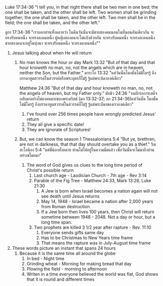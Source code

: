 Luke 17:34-36 "I tell you, in that night there shall be two men in one bed; the one shall be taken, and the other shall be left. Two women shall be grinding together; the one shall be taken, and the other left. Two men shall be in the field; the one shall be taken, and the other left."

ลูกา 17:34-36 "เราบอกท่านทั้งหลายว่า ในคืนวันนั้นจะมีชายสองคนนอนในที่นอนอันเดียวกัน จะทรงรับคนหนึ่ง จะทรงละคนหนึ่ง ผู้หญิงสองคนจะโม่แป้งด้วยกัน จะทรงรับคนหนึ่ง จะทรงละคนหนึ่ง ชายสองคนจะอยู่ในทุ่งนา จะทรงรับคนหนึ่ง จะทรงละคนหนึ่ง""

1. Jesus talking about when He will return
   1. No man knows the hour or day
      Mark 13:32 "But of that day and that hour knoweth no man, no, not the angels which are in heaven, neither the Son, but the Father."
      มาระโก 13:32 "แต่วันนั้นโมงนั้นไม่มีใครรู้ ถึงบรรดาทูตสวรรค์ในสวรรค์หรือพระบุตรก็ไม่รู้ รู้แต่พระบิดาองค์เดียว"

      Matthew 24:36 "But of that day and hour knoweth no man, no, not the angels of heaven, but my Father only."
      มัทธิว 24:36 "จงเฝ้ารอการเสด็จกลับมาอย่างไม่คาดหมายของพระคริสต์ (มก 13:32-37; ลก 21:34-36)แต่วันนั้น โมงนั้น ไม่มีใครรู้ ถึงบรรดาทูตสวรรค์ในสวรรค์ก็ไม่รู้ รู้แต่พระบิดาของเราองค์เดียว"
      1. I've found over 256 times people have wrongly predicted Jesus' return
      2. They all give a specific date!
      3. They are ignorate of Scriptures!
   2. But, we can know the season
      1 Thessalonians 5:4 "But ye, brethren, are not in darkness, that that day should overtake you as a thief."
      1เธสะโลนิกา 5:4 "แต่พี่น้องทั้งหลาย ท่านไม่ได้อยู่ในความมืดแล้ว เพื่อวันนั้นจะไม่มาถึงท่านอย่างขโมยมา"
      1. The word of God gives us clues to the long time period of Christ's possible return
         1. Last church age - Laodician Church - 7th age - Rev 3:14
         2. Parable of the Fig Tree - Matthew 24:33, Mark 13:28, Luke 21:30
            1. A Jew is born when Israel becomes a nation again will not see death until Jesus returns
            2. May 14, 1948 - Israel became a nation after 2,000 years from Roman destruction
            3. If a Jew born then lives 100 years, then Christ will return sometime between 1948 - 2048. Not a day or hour, but a long time span.
         3. Two prophets are killed 3 1/2 year after rapture - Rev. 11:10
            1. Everyone sends gifts same day
            2. Has to be Christmas to New Years time frame
            3. That means the rapture was in July-August time frame
2. These words picture an instant that spans 24 hours
   1. Because it is the same time all around the globe
      1. In bed - Night time
      2. Grinding wheat - Morning for making bread that day
      3. Plowing the field - morning to afternoon
      4. Writen in a time everyone believed the world was flat, God shows that it is round and different times